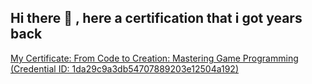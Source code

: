 ## Hi there 👋 , here a certification that i got years back

[My Certificate: From Code to Creation: Mastering Game Programming (Credential ID: 1da29c9a3db54707889203e12504a192)](https://courses.edx.org/certificates/1da29c9a3db54707889203e12504a192)



<!--
**MehdiAizen/MehdiAizen** is a ✨ _special_ ✨ repository because its `README.md` (this file) appears on your GitHub profile.

Here are some ideas to get you started:

- 🔭 I’m currently working on ...
- 🌱 I’m currently learning ...
- 👯 I’m looking to collaborate on ...
- 🤔 I’m looking for help with ...
- 💬 Ask me about ...
- 📫 How to reach me: ...
- 😄 Pronouns: ...
- ⚡ Fun fact: ...
-->
